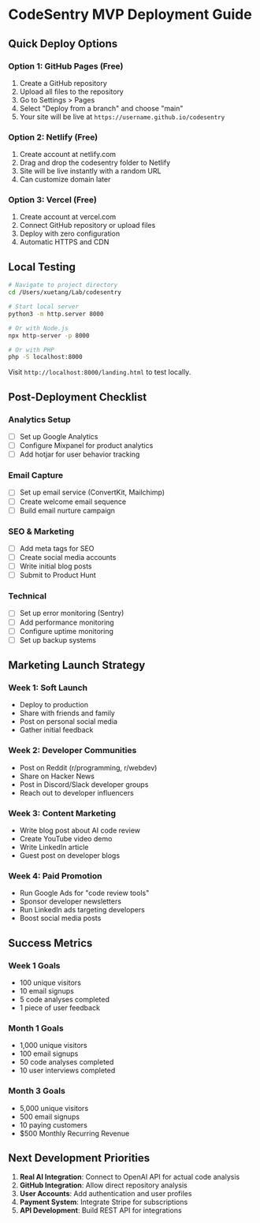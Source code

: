 # CodeSentry MVP Deployment Guide

## Quick Deploy Options

### Option 1: GitHub Pages (Free)
1. Create a GitHub repository
2. Upload all files to the repository
3. Go to Settings > Pages
4. Select "Deploy from a branch" and choose "main"
5. Your site will be live at `https://username.github.io/codesentry`

### Option 2: Netlify (Free)
1. Create account at netlify.com
2. Drag and drop the codesentry folder to Netlify
3. Site will be live instantly with a random URL
4. Can customize domain later

### Option 3: Vercel (Free)
1. Create account at vercel.com
2. Connect GitHub repository or upload files
3. Deploy with zero configuration
4. Automatic HTTPS and CDN

## Local Testing

```bash
# Navigate to project directory
cd /Users/xuetang/Lab/codesentry

# Start local server
python3 -m http.server 8000

# Or with Node.js
npx http-server -p 8000

# Or with PHP
php -S localhost:8000
```

Visit `http://localhost:8000/landing.html` to test locally.

## Post-Deployment Checklist

### Analytics Setup
- [ ] Set up Google Analytics
- [ ] Configure Mixpanel for product analytics
- [ ] Add hotjar for user behavior tracking

### Email Capture
- [ ] Set up email service (ConvertKit, Mailchimp)
- [ ] Create welcome email sequence
- [ ] Build email nurture campaign

### SEO & Marketing
- [ ] Add meta tags for SEO
- [ ] Create social media accounts
- [ ] Write initial blog posts
- [ ] Submit to Product Hunt

### Technical
- [ ] Set up error monitoring (Sentry)
- [ ] Add performance monitoring
- [ ] Configure uptime monitoring
- [ ] Set up backup systems

## Marketing Launch Strategy

### Week 1: Soft Launch
- Deploy to production
- Share with friends and family
- Post on personal social media
- Gather initial feedback

### Week 2: Developer Communities
- Post on Reddit (r/programming, r/webdev)
- Share on Hacker News
- Post in Discord/Slack developer groups
- Reach out to developer influencers

### Week 3: Content Marketing
- Write blog post about AI code review
- Create YouTube video demo
- Write LinkedIn article
- Guest post on developer blogs

### Week 4: Paid Promotion
- Run Google Ads for "code review tools"
- Sponsor developer newsletters
- Run LinkedIn ads targeting developers
- Boost social media posts

## Success Metrics

### Week 1 Goals
- 100 unique visitors
- 10 email signups
- 5 code analyses completed
- 1 piece of user feedback

### Month 1 Goals
- 1,000 unique visitors
- 100 email signups
- 50 code analyses completed
- 10 user interviews completed

### Month 3 Goals
- 5,000 unique visitors
- 500 email signups
- 10 paying customers
- $500 Monthly Recurring Revenue

## Next Development Priorities

1. **Real AI Integration**: Connect to OpenAI API for actual code analysis
2. **GitHub Integration**: Allow direct repository analysis
3. **User Accounts**: Add authentication and user profiles
4. **Payment System**: Integrate Stripe for subscriptions
5. **API Development**: Build REST API for integrations